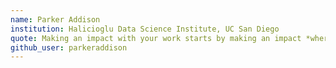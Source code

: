 ```yaml
---
name: Parker Addison
institution: Halicioglu Data Science Institute, UC San Diego
quote: Making an impact with your work starts by making an impact *where* you work.
github_user: parkeraddison
---
```

